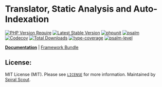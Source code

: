 # Translator, Static Analysis and Auto-Indexation

[![PHP Version Require](https://poser.pugx.org/spiral/translator/require/php)](https://packagist.org/packages/spiral/translator)
[![Latest Stable Version](https://poser.pugx.org/spiral/translator/v/stable)](https://packagist.org/packages/spiral/translator)
[![phpunit](https://github.com/spiral/translator/actions/workflows/phpunit.yml/badge.svg)](https://github.com/spiral/translator/actions)
[![psalm](https://github.com/spiral/translator/actions/workflows/psalm.yml/badge.svg)](https://github.com/spiral/translator/actions)
[![Codecov](https://codecov.io/gh/spiral/translator/branch/master/graph/badge.svg)](https://codecov.io/gh/spiral/translator/)
[![Total Downloads](https://poser.pugx.org/spiral/translator/downloads)](https://packagist.org/packages/spiral/translator)
[![type-coverage](https://shepherd.dev/github/spiral/translator/coverage.svg)](https://shepherd.dev/github/spiral/translator)
[![psalm-level](https://shepherd.dev/github/spiral/translator/level.svg)](https://shepherd.dev/github/spiral/translator)

<b>[Documentation](https://spiral.dev/docs/i18n-configuration)</b> | [Framework Bundle](https://github.com/spiral/framework)

## License:

MIT License (MIT). Please see [`LICENSE`](./LICENSE) for more information. Maintained by [Spiral Scout](https://spiralscout.com).
